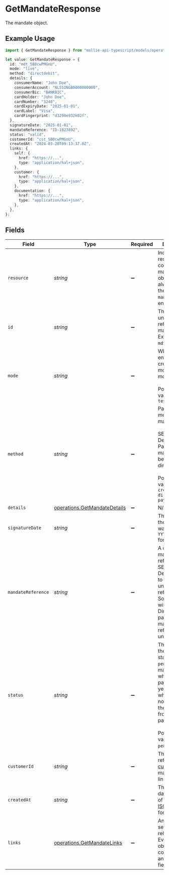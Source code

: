 # GetMandateResponse

The mandate object.

## Example Usage

```typescript
import { GetMandateResponse } from "mollie-api-typescript/models/operations";

let value: GetMandateResponse = {
  id: "mdt_5B8cwPMGnU",
  mode: "live",
  method: "directdebit",
  details: {
    consumerName: "John Doe",
    consumerAccount: "NL55INGB0000000000",
    consumerBic: "BANKBIC",
    cardHolder: "John Doe",
    cardNumber: "3240",
    cardExpiryDate: "2025-01-01",
    cardLabel: "Visa",
    cardFingerprint: "d3290e932k02f",
  },
  signatureDate: "2025-01-01",
  mandateReference: "ID-1023892",
  status: "valid",
  customerId: "cst_5B8cwPMGnU",
  createdAt: "2024-03-20T09:13:37.0Z",
  links: {
    self: {
      href: "https://...",
      type: "application/hal+json",
    },
    customer: {
      href: "https://...",
      type: "application/hal+json",
    },
    documentation: {
      href: "https://...",
      type: "application/hal+json",
    },
  },
};
```

## Fields

| Field                                                                                                                                                                                                                         | Type                                                                                                                                                                                                                          | Required                                                                                                                                                                                                                      | Description                                                                                                                                                                                                                   | Example                                                                                                                                                                                                                       |
| ----------------------------------------------------------------------------------------------------------------------------------------------------------------------------------------------------------------------------- | ----------------------------------------------------------------------------------------------------------------------------------------------------------------------------------------------------------------------------- | ----------------------------------------------------------------------------------------------------------------------------------------------------------------------------------------------------------------------------- | ----------------------------------------------------------------------------------------------------------------------------------------------------------------------------------------------------------------------------- | ----------------------------------------------------------------------------------------------------------------------------------------------------------------------------------------------------------------------------- |
| `resource`                                                                                                                                                                                                                    | *string*                                                                                                                                                                                                                      | :heavy_minus_sign:                                                                                                                                                                                                            | Indicates the response contains a mandate object. Will always contain the string `mandate` for this endpoint.                                                                                                                 |                                                                                                                                                                                                                               |
| `id`                                                                                                                                                                                                                          | *string*                                                                                                                                                                                                                      | :heavy_minus_sign:                                                                                                                                                                                                            | The identifier uniquely referring to this mandate. Example: `mdt_pWUnw6pkBN`.                                                                                                                                                 | mdt_5B8cwPMGnU                                                                                                                                                                                                                |
| `mode`                                                                                                                                                                                                                        | *string*                                                                                                                                                                                                                      | :heavy_minus_sign:                                                                                                                                                                                                            | Whether this entity was created in live mode or in test mode.<br/><br/>Possible values: `live` `test`                                                                                                                         | live                                                                                                                                                                                                                          |
| `method`                                                                                                                                                                                                                      | *string*                                                                                                                                                                                                                      | :heavy_minus_sign:                                                                                                                                                                                                            | Payment method of the mandate.<br/><br/>SEPA Direct Debit and PayPal mandates can be created directly.<br/><br/>Possible values: `creditcard` `directdebit` `paypal`                                                          | directdebit                                                                                                                                                                                                                   |
| `details`                                                                                                                                                                                                                     | [operations.GetMandateDetails](../../models/operations/getmandatedetails.md)                                                                                                                                                  | :heavy_minus_sign:                                                                                                                                                                                                            | N/A                                                                                                                                                                                                                           |                                                                                                                                                                                                                               |
| `signatureDate`                                                                                                                                                                                                               | *string*                                                                                                                                                                                                                      | :heavy_minus_sign:                                                                                                                                                                                                            | The date when the mandate was signed in `YYYY-MM-DD` format.                                                                                                                                                                  | 2025-01-01                                                                                                                                                                                                                    |
| `mandateReference`                                                                                                                                                                                                            | *string*                                                                                                                                                                                                                      | :heavy_minus_sign:                                                                                                                                                                                                            | A custom mandate reference. For SEPA Direct Debit, it is vital to provide a unique reference. Some banks will decline Direct Debit payments if the mandate reference is not unique.                                           | ID-1023892                                                                                                                                                                                                                    |
| `status`                                                                                                                                                                                                                      | *string*                                                                                                                                                                                                                      | :heavy_minus_sign:                                                                                                                                                                                                            | The status of the mandate. A status can be `pending` for mandates when the first payment is not yet finalized, or when we did not received the IBAN yet from the first payment.<br/><br/>Possible values: `valid` `pending` `invalid` | valid                                                                                                                                                                                                                         |
| `customerId`                                                                                                                                                                                                                  | *string*                                                                                                                                                                                                                      | :heavy_minus_sign:                                                                                                                                                                                                            | The identifier referring to the [customer](get-customer) this mandate was linked to.                                                                                                                                          | cst_5B8cwPMGnU                                                                                                                                                                                                                |
| `createdAt`                                                                                                                                                                                                                   | *string*                                                                                                                                                                                                                      | :heavy_minus_sign:                                                                                                                                                                                                            | The entity's date and time of creation, in [ISO 8601](https://en.wikipedia.org/wiki/ISO_8601) format.                                                                                                                         | 2024-03-20T09:13:37.0Z                                                                                                                                                                                                        |
| `links`                                                                                                                                                                                                                       | [operations.GetMandateLinks](../../models/operations/getmandatelinks.md)                                                                                                                                                      | :heavy_minus_sign:                                                                                                                                                                                                            | An object with several relevant URLs. Every URL object will contain an `href` and a `type` field.                                                                                                                             |                                                                                                                                                                                                                               |